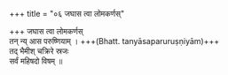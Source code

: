 +++
title = "०६ जघास त्वा लोमकर्णस्"

+++
जघास त्वा लोमकर्णस्  
तन् न्य् आस परुष्णियाम् । +++(Bhatt. tanyāsaparuruṣṇiyām)+++  
तद् भैमीश् चक्रिरे स्रजः  
सर्वं महिषदो विषम् ॥